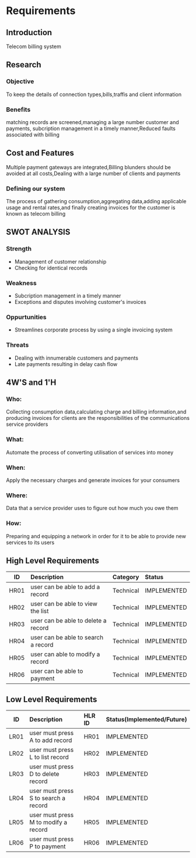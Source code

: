 # Requirements
## Introduction
Telecom billing system
## Research
### Objective
To keep the details of connection types,bills,traffis and client information
### Benefits
 matching records are screened,managing a large number customer and payments, subcription management in a timely manner,Reduced faults associated with billing
## Cost and Features
Multiple payment gateways are integrated,Billing blunders should be avoided at all costs,Dealing with a large number of clients and payments
### Defining our system
 The process of gathering consumption,aggregating data,adding applicable usage and rental rates,and finally creating invoices for the customer is known as telecom billing 
## SWOT ANALYSIS
### Strength
 * Management of customer relationship
 * Checking for identical records
### Weakness
 * Subcription management in a timely manner
 * Exceptions and disputes involving customer's invoices
### Oppurtunities
 * Streamlines corporate process by using a single invoicing system 
 ### Threats
* Dealing with innumerable customers and payments
* Late payments resulting in delay cash flow
## 4W'S and 1'H
### Who:
 Collecting consumption data,calculating charge and billing information,and producing invoices for clients are the responsibilities of the communications service providers
### What:
 Automate the process of converting utilisation of services into money
### When:
  Apply the necessary charges and generate invoices for your consumers
### Where:
 Data that a service provider uses to figure out how much you owe them
### How:
 Preparing and equipping a network in order for it to be able to provide new services to its users
## High Level Requirements
| ID | Description | Category | Status |
| ---|:------------|:---------|:-------|
| HR01 | user can be able to add a record | Technical | IMPLEMENTED |
| HR02 | user can be able to view the list | Technical | IMPLEMENTED |
| HR03 | user can be able to delete a record | Technical | IMPLEMENTED |
| HR04 | user can be able to search a record | Technical | IMPLEMENTED |
| HR05 | user can able to modify a record | Technical | IMPLEMENTED |
| HR06 | user can be able to payment | Technical | IMPLEMENTED |
## Low Level Requirements
| ID | Description | HLR ID   | Status(Implemented/Future) |
| ---|:------------|:---------|:-------|
| LR01 | user must press A to add record | HR01 | IMPLEMENTED |
| LR02 | user must press L to list record | HR02 | IMPLEMENTED |
| LR03 | user must press D to delete record | HR03 | IMPLEMENTED |
| LR04 | user must press S to search a record | HR04 | IMPLEMENTED |
| LR05 | user must press M to modify a record | HR05 | IMPLEMENTED |
| LR06 | user must press P to payment | HR06 | IMPLEMENTED |
 